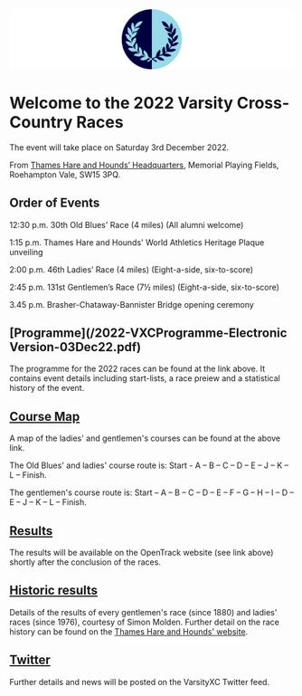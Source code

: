 ![VM Logo](VMLogo-Banner-20Nov18.png)

# Welcome to the 2022 Varsity Cross-Country Races

The event will take place on Saturday 3rd December 2022.

From [Thames Hare and Hounds’ Headquarters](https://www.google.co.uk/maps/place/Richard+Evans+Memorial+Playing+Fields,+Roehampton+Vale,+Wimbledon,+London+SW15+3PQ/@51.436469,-0.2617758,2165m/data=!3m1!1e3!4m5!3m4!1s0x48760ec95afaa43f:0xfc203bb538bd992a!8m2!3d51.436469!4d-0.2530211),
Memorial Playing Fields, Roehampton Vale, SW15 3PQ.

## Order of Events

12:30 p.m. 30th Old Blues' Race (4 miles)
(All alumni welcome)

1:15 p.m. Thames Hare and Hounds' World Athletics Heritage Plaque unveiling

2:00 p.m. 46th Ladies’ Race (4 miles)
(Eight-a-side, six-to-score)

2:45 p.m. 131st Gentlemen’s Race (7½ miles)
(Eight-a-side, six-to-score)

3.45 p.m. Brasher-Chataway-Bannister Bridge opening ceremony

## [Programme](/2022-VXCProgramme-Electronic Version-03Dec22.pdf)

The programme for the 2022 races can be found at the link above. It contains event details including start-lists, a race preiew and a statistical history of the event.

## [Course Map](/TH%26H-VarsityCourse-2000-date.png)

A map of the ladies' and gentlemen's courses can be found at the above link. 

The Old Blues' and ladies' course route is: Start - A – B – C – D – E – J – K – L – Finish.

The gentlemen's course route is: Start – A – B – C – D – E – F – G – H – I – D – E – J – K – L – Finish.

## [Results](https://data.opentrack.run/en-gb/x/2022/GBR/varsityxc/)

The results will be available on the OpenTrack website (see link above) shortly after the conclusion of the races.

## [Historic results](/VarsityXC-HistoricResults.pdf)

Details of the results of every gentlemen's race (since 1880) and ladies' races (since 1976), courtesy of Simon Molden. Further detail on the race history can be found on the [Thames Hare and Hounds' website](http://www.thameshareandhounds.org.uk/varsity-match/).

## [Twitter](https://twitter.com/oxfcamxc?lang=en)

Further details and news will be posted on the VarsityXC Twitter feed.
